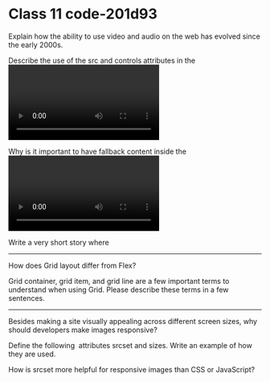 # Class 11 code-201d93

Explain how the ability to use video and audio on the web has evolved since the early 2000s.

Describe the use of the src and controls attributes in the <video> element.

Why is it important to have fallback content inside the <video> element?

Write a very short story where <audio> and <video> are character

********************************************************************************************************************
How does Grid layout differ from Flex?

Grid container, grid item, and grid line are a few important terms to understand when using Grid. Please describe these terms in a few sentences.

********************************************************************************************************************
Besides making a site visually appealing across different screen sizes, why should developers make images responsive?

Define the following <img> attributes srcset and sizes. Write an example of how they are used.

How is srcset more helpful for responsive images than CSS or JavaScript?